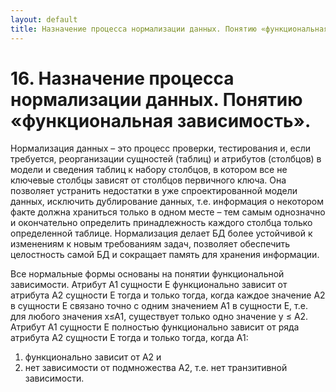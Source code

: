 ```yaml
---
layout: default
title: Назначение процесса нормализации данных. Понятию «функциональная зависимость».
---
```


# 16. Назначение процесса нормализации данных. Понятию «функциональная зависимость».

Нормализация данных – это процесс проверки, тестирования и, если требуется, реорганизации сущностей (таблиц) и атрибутов (столбцов) в модели и сведения таблиц к набору столбцов, в котором все не ключевые столбцы зависят от столбцов первичного ключа. Она позволяет устранить недостатки в уже спроектированной модели данных, исключить дублирование данных, т.е. информация о некотором факте должна храниться только в одном месте – тем самым однозначно и окончательно определить принадлежность каждого столбца только определенной таблице. Нормализация делает БД более устойчивой к изменениям к новым требованиям задач, позволяет обеспечить целостность самой БД и сокращает память для хранения информации.

Все нормальные формы основаны на понятии функциональной зависимости. Атрибут А1 сущности Е функционально зависит от атрибута А2 сущности Е тогда и только тогда, когда каждое значение А2 в сущности Е связано точно с одним значением А1 в сущности Е, т.е. для любого значения х≤А1, существует только одно значение у ≤ А2. Атрибут А1 сущности Е полностью функционально зависит от ряда атрибута А2 сущности Е тогда и только тогда, когда А1:

1. функционально зависит от А2 и
2. нет зависимости от подмножества А2, т.е. нет транзитивной зависимости.